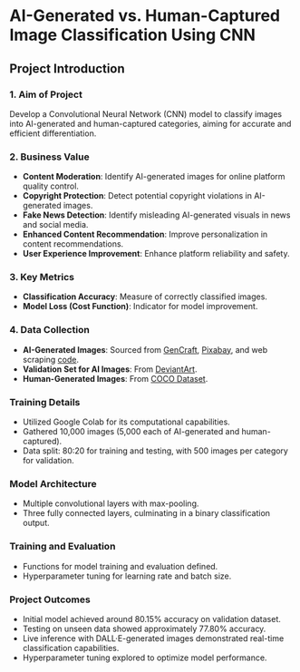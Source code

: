 # AI-Generated vs. Human-Captured Image Classification Using CNN

## Project Introduction

### 1. Aim of Project
Develop a Convolutional Neural Network (CNN) model to classify images into AI-generated and human-captured categories, aiming for accurate and efficient differentiation.

### 2. Business Value
- **Content Moderation**: Identify AI-generated images for online platform quality control.
- **Copyright Protection**: Detect potential copyright violations in AI-generated images.
- **Fake News Detection**: Identify misleading AI-generated visuals in news and social media.
- **Enhanced Content Recommendation**: Improve personalization in content recommendations.
- **User Experience Improvement**: Enhance platform reliability and safety.

### 3. Key Metrics
- **Classification Accuracy**: Measure of correctly classified images.
- **Model Loss (Cost Function)**: Indicator for model improvement.

### 4. Data Collection
- **AI-Generated Images**: Sourced from [GenCraft](https://gencraft.com/explore), [Pixabay](https://pixabay.com/images/search/ai%20generated/), and web scraping [code](https://colab.research.google.com/drive/1gxtUKNgD7FdH99r0nI1W8lpf25cgmfS5?usp=share_link).
- **Validation Set for AI Images**: From [DeviantArt](https://www.deviantart.com/sono2000/gallery).
- **Human-Generated Images**: From [COCO Dataset](https://cocodataset.org/#download).

### Training Details
- Utilized Google Colab for its computational capabilities.
- Gathered 10,000 images (5,000 each of AI-generated and human-captured).
- Data split: 80:20 for training and testing, with 500 images per category for validation.

### Model Architecture
- Multiple convolutional layers with max-pooling.
- Three fully connected layers, culminating in a binary classification output.

### Training and Evaluation
- Functions for model training and evaluation defined.
- Hyperparameter tuning for learning rate and batch size.

### Project Outcomes
- Initial model achieved around 80.15% accuracy on validation dataset.
- Testing on unseen data showed approximately 77.80% accuracy.
- Live inference with DALL·E-generated images demonstrated real-time classification capabilities.
- Hyperparameter tuning explored to optimize model performance.
